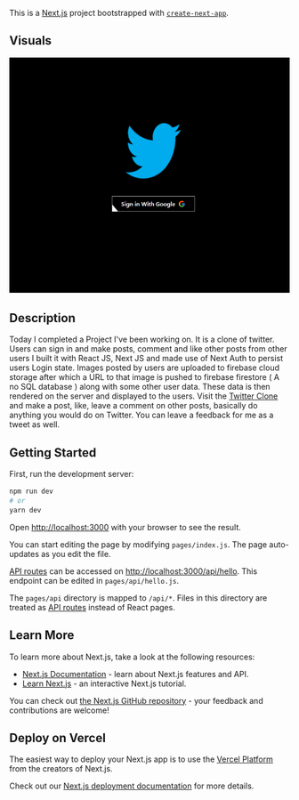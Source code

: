 This is a [Next.js](https://nextjs.org/) project bootstrapped with [`create-next-app`](https://github.com/vercel/next.js/tree/canary/packages/create-next-app).

## Visuals
![name-of-you-image](https://github.com/ksowah/TWITTER-CLONE/blob/twitter-remote/images/login.png?raw=true)

## Description
Today I completed a Project I've been working on. It is a clone of twitter. Users can sign in and make posts, comment and like other posts from other users I built it with React JS, Next JS and made use of Next Auth to persist users Login state. Images posted by users are uploaded to firebase cloud storage after which a URL to that image is pushed to firebase firestore ( A no SQL database ) along with some other user data. These data is then rendered on the server and displayed to the users.
Visit the [Twitter Clone](https://twitter-clone-ksowah.vercel.app/) and make a post, like, leave a comment on other posts, basically do anything you would do on Twitter. You can leave a feedback for me as a tweet as well. 

## Getting Started

First, run the development server:

```bash
npm run dev
# or
yarn dev
```

Open [http://localhost:3000](http://localhost:3000) with your browser to see the result.

You can start editing the page by modifying `pages/index.js`. The page auto-updates as you edit the file.

[API routes](https://nextjs.org/docs/api-routes/introduction) can be accessed on [http://localhost:3000/api/hello](http://localhost:3000/api/hello). This endpoint can be edited in `pages/api/hello.js`.

The `pages/api` directory is mapped to `/api/*`. Files in this directory are treated as [API routes](https://nextjs.org/docs/api-routes/introduction) instead of React pages.

## Learn More

To learn more about Next.js, take a look at the following resources:

- [Next.js Documentation](https://nextjs.org/docs) - learn about Next.js features and API.
- [Learn Next.js](https://nextjs.org/learn) - an interactive Next.js tutorial.

You can check out [the Next.js GitHub repository](https://github.com/vercel/next.js/) - your feedback and contributions are welcome!

## Deploy on Vercel

The easiest way to deploy your Next.js app is to use the [Vercel Platform](https://vercel.com/new?utm_medium=default-template&filter=next.js&utm_source=create-next-app&utm_campaign=create-next-app-readme) from the creators of Next.js.

Check out our [Next.js deployment documentation](https://nextjs.org/docs/deployment) for more details.
